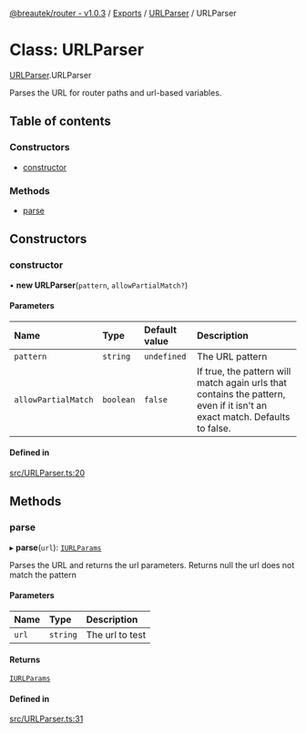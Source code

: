 [@breautek/router - v1.0.3](../README.md) / [Exports](../modules.md) / [URLParser](../modules/URLParser.md) / URLParser

# Class: URLParser

[URLParser](../modules/URLParser.md).URLParser

Parses the URL for router paths and url-based variables.

## Table of contents

### Constructors

- [constructor](URLParser.URLParser-1.md#constructor)

### Methods

- [parse](URLParser.URLParser-1.md#parse)

## Constructors

### constructor

• **new URLParser**(`pattern`, `allowPartialMatch?`)

#### Parameters

| Name | Type | Default value | Description |
| :------ | :------ | :------ | :------ |
| `pattern` | `string` | `undefined` | The URL pattern |
| `allowPartialMatch` | `boolean` | `false` | If true, the pattern will match again urls that contains the pattern,                                      even if it isn't an exact match.                                      Defaults to false. |

#### Defined in

[src/URLParser.ts:20](https://github.com/breautek/router/blob/f2901ca/src/URLParser.ts#L20)

## Methods

### parse

▸ **parse**(`url`): [`IURLParams`](../interfaces/URLParser.IURLParams.md)

Parses the URL and returns the url parameters.
Returns null the url does not match the pattern

#### Parameters

| Name | Type | Description |
| :------ | :------ | :------ |
| `url` | `string` | The url to test |

#### Returns

[`IURLParams`](../interfaces/URLParser.IURLParams.md)

#### Defined in

[src/URLParser.ts:31](https://github.com/breautek/router/blob/f2901ca/src/URLParser.ts#L31)
